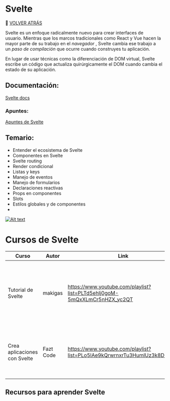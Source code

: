 # Svelte
🚀 [VOLVER ATRÁS](https://github.com/guides4all/Ruta-FrontEnd)

Svelte es un enfoque radicalmente nuevo para crear interfaces de usuario. Mientras que los marcos tradicionales como React y Vue hacen la mayor parte de su trabajo en el *navegador* , Svelte cambia ese trabajo a un *paso de compilación* que ocurre cuando construyes tu aplicación.

En lugar de usar técnicas como la diferenciación de DOM virtual, Svelte escribe un código que actualiza quirúrgicamente el DOM cuando cambia el estado de su aplicación.

## Documentación:

[Svelte docs](https://svelte.dev/docs)

### Apuntes:
[Apuntes de Svelte](https://www.notion.so/Svelte-0e695b70ee704921aaeb0422fb59a72d)

## Temario:

- Entender el ecosistema de Svelte
- Componentes en Svelte
- Svelte routing
- Render condicional
- Listas y keys
- Manejo de eventos
- Manejo de formularios
- Declaraciones reactivas
- Props en componentes
- Slots
- Estilos globales y de componentes
- 
[![Alt text](https://img.youtube.com/vi/pze2JJj82XA/0.jpg)](https://www.youtube.com/watch?v=pze2JJj82XA)


# Cursos de Svelte

| Curso | Autor | Link | Descripción |
| --- | --- | --- | --- |
| Tutorial de Svelte | makigas | https://www.youtube.com/playlist?list=PLTd5ehIj0goM-5mQxXLmCr5nHZX_yc2QT | Aprende los conceptos básicos de este framework orientado a componentes para crear apps reactivas y modulares. |
| Crea aplicaciones con Svelte | Fazt Code | https://www.youtube.com/playlist?list=PLo5lAe9kQrwrnxrTu3HumlUz3k8DP1_r7 | Con esta serie de tutoriales aplicarás y profundizarás tus conocimientos sobre este framework. |

## Recursos para aprender Svelte
